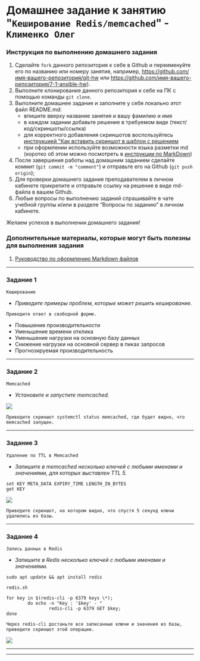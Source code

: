 # Домашнее задание к занятию "`Кеширование Redis/memcached`" - `Клименко Олег`


### Инструкция по выполнению домашнего задания

   1. Сделайте `fork` данного репозитория к себе в Github и переименуйте его по названию или номеру занятия, например, https://github.com/имя-вашего-репозитория/git-hw или  https://github.com/имя-вашего-репозитория/7-1-ansible-hw).
   2. Выполните клонирование данного репозитория к себе на ПК с помощью команды `git clone`.
   3. Выполните домашнее задание и заполните у себя локально этот файл README.md:
      - впишите вверху название занятия и вашу фамилию и имя
      - в каждом задании добавьте решение в требуемом виде (текст/код/скриншоты/ссылка)
      - для корректного добавления скриншотов воспользуйтесь [инструкцией "Как вставить скриншот в шаблон с решением](https://github.com/netology-code/sys-pattern-homework/blob/main/screen-instruction.md)
      - при оформлении используйте возможности языка разметки md (коротко об этом можно посмотреть в [инструкции  по MarkDown](https://github.com/netology-code/sys-pattern-homework/blob/main/md-instruction.md))
   4. После завершения работы над домашним заданием сделайте коммит (`git commit -m "comment"`) и отправьте его на Github (`git push origin`);
   5. Для проверки домашнего задания преподавателем в личном кабинете прикрепите и отправьте ссылку на решение в виде md-файла в вашем Github.
   6. Любые вопросы по выполнению заданий спрашивайте в чате учебной группы и/или в разделе “Вопросы по заданию” в личном кабинете.
   
Желаем успехов в выполнении домашнего задания!
   
### Дополнительные материалы, которые могут быть полезны для выполнения задания

1. [Руководство по оформлению Markdown файлов](https://gist.github.com/Jekins/2bf2d0638163f1294637#Code)

---

### Задание 1

`Кеширование`

- *Приведите примеры проблем, которые может решить кеширование.*

`Приведите ответ в свободной форме.`
- Повышение производительности
- Уменьшение времени отклика
- Уменьшение нагрузки на основную базу данных
- Снижение нагрузки на основной сервер в пиках запросов
- Прогнозируемая производительность

---
### Задание 2

`Memcached`

- *Установите и запустите memcached.*

![](https://cdn.discordapp.com/attachments/1258765123645083752/1259826853892456448/image.png?ex=668d18b0&is=668bc730&hm=96799fd1810121e125f3aa911e0557df327d16f7746bdb7ac7e20a2f3e3dc15b&)

`Приведите скриншот systemctl status memcached, где будет видно, что memcached запущен.`

---
### Задание 3

`Удаление по TTL в Memcached`

- *Запишите в memcached несколько ключей с любыми именами и значениями, для которых выставлен TTL 5.*

```
set KEY META_DATA EXPIRY_TIME LENGTH_IN_BYTES
get KEY
```
![](https://cdn.discordapp.com/attachments/1258765123645083752/1259827568744468480/image.png?ex=668d195a&is=668bc7da&hm=fa897d9fbf51591e1135dad7178c0cf2bfc683a359573bfa5b8ed2f941c76432&)

`Приведите скриншот, на котором видно, что спустя 5 секунд ключи удалились из базы.`

---
### Задание 4

`Запись данных в Redis`

- *Запишите в Redis несколько ключей с любыми именами и значениями.*

```
sudo apt update && apt install redis
```

`redis.sh`

```
for key in $(redis-cli -p 6379 keys \*);
        do echo -n "Key : '$key' - "
                redis-cli -p 6379 GET $key;
done
```

`Через redis-cli достаньте все записанные ключи и значения из базы, приведите скриншот этой операции.`

![](https://cdn.discordapp.com/attachments/1258765123645083752/1259828630570143837/image.png?ex=668d1a58&is=668bc8d8&hm=6e0398ddf7a2fc15d7c69e2204ecae497974d3c5abf50c752b7ef8e4d9add1ba&)

 ---
 ---
